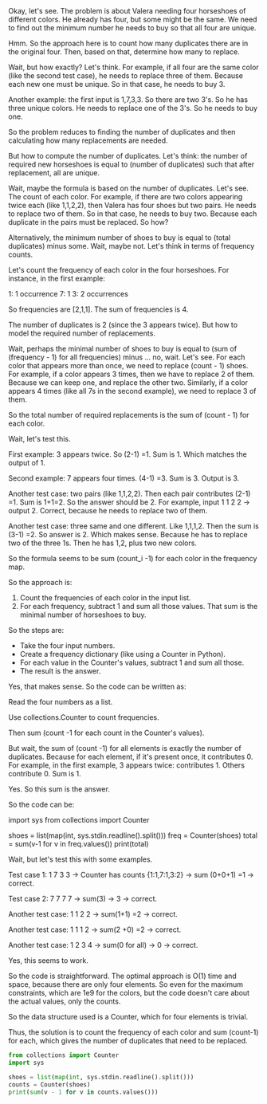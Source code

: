 <think>
Okay, let's see. The problem is about Valera needing four horseshoes of different colors. He already has four, but some might be the same. We need to find out the minimum number he needs to buy so that all four are unique.

Hmm. So the approach here is to count how many duplicates there are in the original four. Then, based on that, determine how many to replace.

Wait, but how exactly? Let's think. For example, if all four are the same color (like the second test case), he needs to replace three of them. Because each new one must be unique. So in that case, he needs to buy 3.

Another example: the first input is 1,7,3,3. So there are two 3's. So he has three unique colors. He needs to replace one of the 3's. So he needs to buy one.

So the problem reduces to finding the number of duplicates and then calculating how many replacements are needed.

But how to compute the number of duplicates. Let's think: the number of required new horseshoes is equal to (number of duplicates) such that after replacement, all are unique.

Wait, maybe the formula is based on the number of duplicates. Let's see. The count of each color. For example, if there are two colors appearing twice each (like 1,1,2,2), then Valera has four shoes but two pairs. He needs to replace two of them. So in that case, he needs to buy two. Because each duplicate in the pairs must be replaced. So how?

Alternatively, the minimum number of shoes to buy is equal to (total duplicates) minus some. Wait, maybe not. Let's think in terms of frequency counts.

Let's count the frequency of each color in the four horseshoes. For instance, in the first example:

1: 1 occurrence
7: 1
3: 2 occurrences

So frequencies are [2,1,1]. The sum of frequencies is 4.

The number of duplicates is 2 (since the 3 appears twice). But how to model the required number of replacements.

Wait, perhaps the minimal number of shoes to buy is equal to (sum of (frequency - 1) for all frequencies) minus ... no, wait. Let's see. For each color that appears more than once, we need to replace (count - 1) shoes. For example, if a color appears 3 times, then we have to replace 2 of them. Because we can keep one, and replace the other two. Similarly, if a color appears 4 times (like all 7s in the second example), we need to replace 3 of them.

So the total number of required replacements is the sum of (count - 1) for each color.

Wait, let's test this.

First example: 3 appears twice. So (2-1) =1. Sum is 1. Which matches the output of 1.

Second example: 7 appears four times. (4-1) =3. Sum is 3. Output is 3.

Another test case: two pairs (like 1,1,2,2). Then each pair contributes (2-1) =1. Sum is 1+1=2. So the answer should be 2. For example, input 1 1 2 2 → output 2. Correct, because he needs to replace two of them.

Another test case: three same and one different. Like 1,1,1,2. Then the sum is (3-1) =2. So answer is 2. Which makes sense. Because he has to replace two of the three 1s. Then he has 1,2, plus two new colors.

So the formula seems to be sum (count_i -1) for each color in the frequency map.

So the approach is:

1. Count the frequencies of each color in the input list.
2. For each frequency, subtract 1 and sum all those values. That sum is the minimal number of horseshoes to buy.

So the steps are:

- Take the four input numbers.
- Create a frequency dictionary (like using a Counter in Python).
- For each value in the Counter's values, subtract 1 and sum all those.
- The result is the answer.

Yes, that makes sense. So the code can be written as:

Read the four numbers as a list.

Use collections.Counter to count frequencies.

Then sum (count -1 for each count in the Counter's values).

But wait, the sum of (count -1) for all elements is exactly the number of duplicates. Because for each element, if it's present once, it contributes 0. For example, in the first example, 3 appears twice: contributes 1. Others contribute 0. Sum is 1.

Yes. So this sum is the answer.

So the code can be:

import sys
from collections import Counter

shoes = list(map(int, sys.stdin.readline().split()))
freq = Counter(shoes)
total = sum(v-1 for v in freq.values())
print(total)

Wait, but let's test this with some examples.

Test case 1: 1 7 3 3 → Counter has counts {1:1,7:1,3:2} → sum (0+0+1) =1 → correct.

Test case 2: 7 7 7 7 → sum(3) → 3 → correct.

Another test case: 1 1 2 2 → sum(1+1) =2 → correct.

Another test case: 1 1 1 2 → sum(2 +0) =2 → correct.

Another test case: 1 2 3 4 → sum(0 for all) → 0 → correct.

Yes, this seems to work.

So the code is straightforward. The optimal approach is O(1) time and space, because there are only four elements. So even for the maximum constraints, which are 1e9 for the colors, but the code doesn't care about the actual values, only the counts.

So the data structure used is a Counter, which for four elements is trivial.

Thus, the solution is to count the frequency of each color and sum (count-1) for each, which gives the number of duplicates that need to be replaced.
</think>

```python
from collections import Counter
import sys

shoes = list(map(int, sys.stdin.readline().split()))
counts = Counter(shoes)
print(sum(v - 1 for v in counts.values()))
```